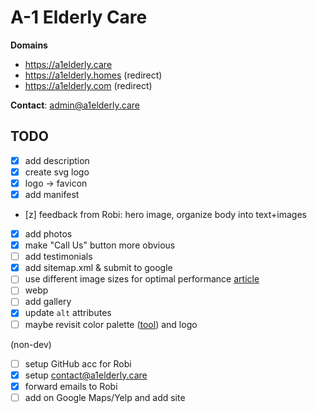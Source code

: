 # A-1 Elderly Care

**Domains**
- https://a1elderly.care
- https://a1elderly.homes (redirect)
- https://a1elderly.com (redirect)

**Contact**: admin@a1elderly.care

## TODO
- [x] add description
- [x] create svg logo
- [x] logo -> favicon
- [x] add manifest
- [z] feedback from Robi: hero image, organize body into text+images
- [x] add photos
- [x] make "Call Us" button more obvious
- [ ] add testimonials
- [x] add sitemap.xml & submit to google
- [ ] use different image sizes for optimal performance [article](https://www.keycdn.com/blog/optimize-images-for-web)
- [ ] webp
- [ ] add gallery
- [x] update `alt` attributes
- [ ] maybe revisit color palette ([tool](https://hue.tools/info)) and logo

(non-dev)
- [ ] setup GitHub acc for Robi
- [x] setup contact@a1elderly.care
- [x] forward emails to Robi
- [ ] add on Google Maps/Yelp and add site
